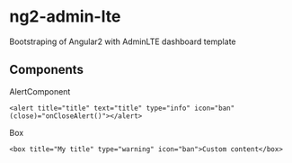 # ng2-admin-lte
Bootstraping of Angular2 with AdminLTE dashboard template

## Components

AlertComponent

```
<alert title="title" text="title" type="info" icon="ban" (close)="onCloseAlert()"></alert>
```
Box

```
<box title="My title" type="warning" icon="ban">Custom content</box>
```
